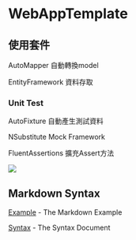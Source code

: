 # WebAppTemplate
## 使用套件
AutoMapper 自動轉換model

EntityFramework 資料存取
### Unit Test
AutoFixture  自動產生測試資料

NSubstitute  Mock Framework

FluentAssertions 擴充Assert方法

[<img src="https://leonpoipoi.visualstudio.com/_apis/public/build/definitions/a79ba7ca-87ae-408a-9ec5-d6be38b29824/2/badge"/>](https://leonpoipoi.visualstudio.com/WebAppTemplate/_build/index?definitionId=a79ba7ca-87ae-408a-9ec5-d6be38b29824)

## Markdown Syntax
[Example](https://gist.github.com/PurpleBooth/109311bb0361f32d87a2) - The Markdown Example

[Syntax](https://markdown.tw) - The Syntax Document
